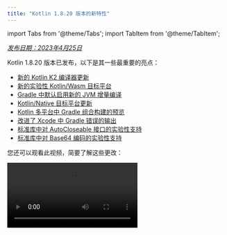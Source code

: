 ```yaml
---
title: "Kotlin 1.8.20 版本的新特性"
---
```

import Tabs from '@theme/Tabs';
import TabItem from '@theme/TabItem';

_[发布日期：2023年4月25日](releases.md#release-details)_

Kotlin 1.8.20 版本已发布，以下是其一些最重要的亮点：

* [新的 Kotlin K2 编译器更新](#new-kotlin-k2-compiler-updates)
* [新的实验性 Kotlin/Wasm 目标平台](#new-kotlin-wasm-target)
* [Gradle 中默认启用新的 JVM 增量编译](#new-jvm-incremental-compilation-by-default-in-gradle)
* [Kotlin/Native 目标平台更新](#update-for-kotlin-native-targets)
* [Kotlin 多平台中 Gradle 组合构建的预览](#preview-of-gradle-composite-builds-support-in-kotlin-multiplatform)
* [改进了 Xcode 中 Gradle 错误的输出](#improved-output-for-gradle-errors-in-xcode)
* [标准库中对 AutoCloseable 接口的实验性支持](#support-for-the-autocloseable-interface)
* [标准库中对 Base64 编码的实验性支持](#support-for-base64-encoding)

您还可以观看此视频，简要了解这些更改：

<video src="https://www.youtube.com/v/R1JpkpPzyBU" title="What's new in Kotlin 1.8.20"/>

## IDE 支持

支持 1.8.20 的 Kotlin 插件可用于：

| IDE            | 支持的版本            |
|----------------|-------------------------------|
| IntelliJ IDEA  | 2022.2.x, 2022.3.x,  2023.1.x |
| Android Studio | Flamingo (222)                |
:::note
要正确下载 Kotlin 构件和依赖项，请[配置 Gradle 设置](#configure-gradle-settings)
以使用 Maven Central 仓库。

## 新的 Kotlin K2 编译器更新

Kotlin 团队正在继续稳定 K2 编译器。正如
[Kotlin 1.7.0 发布公告](whatsnew17.md#new-kotlin-k2-compiler-for-the-jvm-in-alpha)中所述，它仍然处于 **Alpha** 阶段。
此版本引入了在 [K2 Beta](https://youtrack.jetbrains.com/issue/KT-52604) 之路上所做的进一步改进。

从 1.8.20 版本开始，Kotlin K2 编译器：

* 具有序列化插件的预览版本。
* 为 [JS IR 编译器](js-ir-compiler.md) 提供 Alpha 支持。
* 引入了未来发布的
  [新语言版本 Kotlin 2.0](https://blog.jetbrains.com/kotlin/2023/02/k2-kotlin-2-0/)。

请在以下视频中了解有关新编译器及其优点的更多信息：

* [What Everyone Must Know About The NEW Kotlin K2 Compiler](https://www.youtube.com/watch?v=iTdJJq_LyoY)
* [The New Kotlin K2 Compiler: Expert Review](https://www.youtube.com/watch?v=db19VFLZqJM)

### 如何启用 Kotlin K2 编译器

要启用和测试 Kotlin K2 编译器，请使用新的语言版本以及以下编译器选项：

```bash
-language-version 2.0
```

您可以在 `build.gradle(.kts)` 文件中指定它：

```kotlin
kotlin {
   sourceSets.all {
       languageSettings {
           languageVersion = "2.0"
       }
   }
}
```

之前的 `-Xuse-k2` 编译器选项已被弃用。

新的 K2 编译器的 Alpha 版本仅适用于 JVM 和 JS IR 项目。
它尚不支持 Kotlin/Native 或任何多平台项目。

### 留下您对新 K2 编译器的反馈

我们感谢您的任何反馈！

* 在 Kotlin Slack 上直接向 K2 开发者提供您的反馈 – [获取邀请](https://surveys.jetbrains.com/s3/kotlin-slack-sign-up?_gl=1*ju6cbn*_ga*MTA3MTk5NDkzMC4xNjQ2MDY3MDU4*_ga_9J976DJZ68*MTY1ODMzNzA3OS4xMDAuMS4xNjU4MzQwODEwLjYw)
  并加入 [#k2-early-adopters](https://kotlinlang.slack.com/archives/C03PK0PE257) 频道。
* 在 [我们的 issue tracker](https://kotl.in/issue) 上报告您在使用新的 K2 编译器时遇到的任何问题。
* [启用 **发送使用情况统计信息** 选项](https://www.jetbrains.com/help/idea/settings-usage-statistics.html) 以
  允许 JetBrains 收集有关 K2 使用情况的匿名数据。

## 语言

随着 Kotlin 的不断发展，我们将在 1.8.20 中推出新语言功能的预览版本：

* [Enum 类 values 函数的现代高性能替代品](#a-modern-and-performant-replacement-of-the-enum-class-values-function)
* [与数据类对称的数据对象](#preview-of-data-objects-for-symmetry-with-data-classes)
* [取消对内联类中带有主体的二级构造函数的限制](#preview-of-lifting-restriction-on-secondary-constructors-with-bodies-in-inline-classes)

### Enum 类 values 函数的现代高性能替代品

此功能是 [Experimental](components-stability.md#stability-levels-explained)。
它可能会随时删除或更改。 需要选择加入（请参阅下面的详细信息）。 仅用于评估目的。
我们欢迎您在 [YouTrack](https://kotl.in/issue) 中对此提出反馈。

Enum 类具有一个合成的 `values()` 函数，该函数返回一个已定义的枚举常量数组。 但是，使用数组可能会导致
Kotlin 和 Java 中 [隐藏的性能问题](https://github.com/Kotlin/KEEP/blob/master/proposals/enum-entries.md#examples-of-performance-issues)。
此外，大多数 API 都使用集合，这需要最终转换。 为了解决这些问题，我们为 Enum 类引入了 `entries` 属性，
应使用该属性代替 `values()` 函数。 调用时，`entries` 属性返回一个预分配的已定义的枚举常量不可变列表。

`values()` 函数仍然受支持，但我们建议您使用 `entries` 属性
代替。

```kotlin
enum class Color(val colorName: String, val rgb: String) {
    RED("Red", "#FF0000"),
    ORANGE("Orange", "#FF7F00"),
    YELLOW("Yellow", "#FFFF00")
}

@OptIn(ExperimentalStdlibApi::class)
fun findByRgb(rgb: String): Color? = Color.entries.find { it.rgb == rgb }
```

#### 如何启用 entries 属性

要试用此功能，请选择使用 `@OptIn(ExperimentalStdlibApi)` 并启用 `-language-version 1.9` 编译器
选项。 在 Gradle 项目中，您可以通过将以下内容添加到 `build.gradle(.kts)` 文件中来实现：

<Tabs groupId="build-script">
<TabItem value="kotlin" label="Kotlin" default>

```kotlin
tasks
    .withType<org.jetbrains.kotlin.gradle.tasks.KotlinCompilationTask<*>>()
    .configureEach {
        compilerOptions
            .languageVersion
            .set(
                org.jetbrains.kotlin.gradle.dsl.KotlinVersion.KOTLIN_1_9
            )
    }
```

</TabItem>
<TabItem value="groovy" label="Groovy" default>

```groovy
tasks
    .withType(org.jetbrains.kotlin.gradle.tasks.KotlinCompilationTask.class)
    .configureEach {
        compilerOptions.languageVersion =
            org.jetbrains.kotlin.gradle.dsl.KotlinVersion.KOTLIN_1_9
    }
```

</TabItem>
</Tabs>

从 IntelliJ IDEA 2023.1 开始，如果您已选择加入此功能，则相应的 IDE
检查将通知您有关从 `values()` 转换为 `entries()` 并提供快速修复。

有关该提案的更多信息，请参阅 [KEEP 说明](https://github.com/Kotlin/KEEP/blob/master/proposals/enum-entries.md)。

### 与数据类对称的数据对象预览

数据对象允许您声明具有单例语义和干净 `toString()` 表示形式的对象。 在此
代码段中，您可以看到将 `data` 关键字添加到对象声明如何提高其 `toString()`
输出的可读性：

```kotlin
package org.example
object MyObject
data object MyDataObject

fun main() {
    println(MyObject) // org.example.MyObject@1f32e575
    println(MyDataObject) // MyDataObject
}
```

特别是对于 `sealed` 层次结构（例如 `sealed class` 或 `sealed interface` 层次结构），`data objects` 非常适合，
因为它们可以与 `data class` 声明一起方便地使用。 在此代码段中，将 `EndOfFile`
声明为 `data object` 而不是普通的 `object` 意味着它将获得漂亮的 `toString` 而无需手动覆盖它。 这与随附的数据类定义保持对称。

```kotlin
sealed interface ReadResult
data class Number(val number: Int) : ReadResult
data class Text(val text: String) : ReadResult
data object EndOfFile : ReadResult

fun main() {
    println(Number(7)) // Number(number=7)
    println(EndOfFile) // EndOfFile
}
```

#### 数据对象的语义

自从它们在 [Kotlin 1.7.20](whatsnew1720.md#improved-string-representations-for-singletons-and-sealed-class-hierarchies-with-data-objects) 中首次预览以来，
数据对象的语义已得到改进。 编译器现在自动为它们生成许多便捷
函数：

##### toString

数据对象的 `toString()` 函数返回对象的简单名称：

```kotlin
data object MyDataObject {
    val x: Int = 3
}

fun main() {
    println(MyDataObject) // MyDataObject
}
```

##### equals 和 hashCode

`data object` 的 `equals()` 函数确保将所有具有您的 `data object` 类型的对象都
视为相等。 在大多数情况下，您在运行时只会有一个 `data object` 实例（毕竟，
`data object` 声明一个单例）。 但是，在运行时生成相同类型的另一个对象（例如，
通过 `java.lang.reflect` 的平台反射，或者通过使用 JVM 序列化库
在幕后使用此 API），这可以确保将对象视为相等。

确保仅以结构方式比较 `data objects`（使用 `==` 运算符），而永远不要通过引用（`===`
运算符）。 这有助于避免在运行时存在多个数据对象实例时的陷阱。 以下
代码段说明了这个特定的边缘情况：

```kotlin
import java.lang.reflect.Constructor

data object MySingleton

fun main() {
    val evilTwin = createInstanceViaReflection()

    println(MySingleton) // MySingleton
    println(evilTwin) // MySingleton

    // 即使一个库强行创建 MySingleton 的第二个实例，其 `equals` 方法也会返回 true：
    println(MySingleton == evilTwin) // true

    // 不要通过 === 比较数据对象。
    println(MySingleton === evilTwin) // false
}

fun createInstanceViaReflection(): MySingleton {
    // Kotlin 反射不允许实例化数据对象。
    // 这会“强行”创建一个新的 MySingleton 实例（即，Java 平台反射）
    // 不要自己这样做！
    return (MySingleton.javaClass.declaredConstructors[0].apply { isAccessible = true } as Constructor<MySingleton>).newInstance()
}
```

生成的 `hashCode()` 函数的行为与 `equals()` 函数的行为一致，因此 `data object` 的所有
运行时实例都具有相同的哈希代码。

##### 没有用于数据对象的 copy 和 componentN 函数

虽然 `data object` 和 `data class` 声明经常一起使用并且有一些相似之处，但有些
函数不会为 `data object` 生成：

由于 `data object` 声明旨在用作单例对象，因此不会生成 `copy()` 函数。
单例模式将类的实例化限制为单个实例，并且允许创建该实例的副本会违反该限制。

此外，与 `data class` 不同，`data object` 没有任何数据属性。 由于尝试解构这样的
对象没有意义，因此不会生成 `componentN()` 函数。

我们欢迎您在 [YouTrack](https://youtrack.jetbrains.com/issue/KT-4107) 中对此功能提出反馈。

#### 如何启用数据对象预览

要试用此功能，请启用 `-language-version 1.9` 编译器选项。 在 Gradle 项目中，您可以通过
将以下内容添加到 `build.gradle(.kts)` 文件中来实现：

<Tabs groupId="build-script">
<TabItem value="kotlin" label="Kotlin" default>

```kotlin
tasks
    .withType<org.jetbrains.kotlin.gradle.tasks.KotlinCompilationTask<*>>()
    .configureEach {
        compilerOptions
            .languageVersion
            .set(
                org.jetbrains.kotlin.gradle.dsl.KotlinVersion.KOTLIN_1_9
            )
    }
```

</TabItem>
<TabItem value="groovy" label="Groovy" default>

```groovy
tasks
    .withType(org.jetbrains.kotlin.gradle.tasks.KotlinCompilationTask.class)
    .configureEach {
        compilerOptions.languageVersion =
            org.jetbrains.kotlin.gradle.dsl.KotlinVersion.KOTLIN_1_9
    }
```

</TabItem>
</Tabs>

### 取消对内联类中带有主体的二级构造函数的限制预览

此功能是 [Experimental](components-stability.md#stability-levels-explained)。 它可能会随时删除或更改。
需要选择加入（请参阅下面的详细信息）。 仅用于评估目的。 我们欢迎您在 [YouTrack](https://kotl.in/issue) 中对此提出反馈。

Kotlin 1.8.20 取消了对在 [内联类](inline-classes.md) 中使用带有主体的二级构造函数的限制。

内联类过去只允许一个没有 `init` 块的公共主构造函数或二级构造函数具有
清晰的初始化语义。 因此，无法封装基础值或创建表示某些约束值的内联类。

当 Kotlin 1.4.30 取消对 `init` 块的限制时，这些问题得到了解决。 现在，我们将更进一步，允许在预览模式下使用带有主体的二级构造函数：

```kotlin
@JvmInline
value class Person(private val fullName: String) {
    // 自 Kotlin 1.4.30 起允许：
    init { 
        check(fullName.isNotBlank()) {
            "Full name shouldn't be empty"
        }
    }

    // 自 Kotlin 1.8.20 起提供预览：
    constructor(name: String, lastName: String) : this("$name $lastName") {
        check(lastName.isNotBlank()) {
            "Last name shouldn't be empty"
        }
    }
}
```

#### 如何启用带有主体的二级构造函数

要试用此功能，请启用 `-language-version 1.9` 编译器选项。 在 Gradle 项目中，您可以通过
将以下内容添加到 `build.gradle(.kts)` 中来实现：

<Tabs groupId="build-script">
<TabItem value="kotlin" label="Kotlin" default>

```kotlin
tasks
    .withType<org.jetbrains.kotlin.gradle.tasks.KotlinCompilationTask<*>>()
    .configureEach {
        compilerOptions
            .languageVersion
            .set(
                org.jetbrains.kotlin.gradle.dsl.KotlinVersion.KOTLIN_1_9
            )
    }
```

</TabItem>
<TabItem value="groovy" label="Groovy" default>

```groovy
tasks
    .withType(org.jetbrains.kotlin.gradle.tasks.KotlinCompilationTask.class)
    .configureEach {
        compilerOptions.languageVersion =
            org.jetbrains.kotlin.gradle.dsl.KotlinVersion.KOTLIN_1_9
    }
```

</TabItem>
</Tabs>

我们鼓励您试用此功能并在 [YouTrack](https://kotl.in/issue) 中提交所有报告，以帮助我们在 Kotlin 1.9.0 中将其设置为默认值。

请在 [此 KEEP](https://github.com/Kotlin/KEEP/blob/master/proposals/inline-classes.md) 中了解有关 Kotlin 内联类开发的更多信息。

## 新的 Kotlin/Wasm 目标平台

Kotlin/Wasm (Kotlin WebAssembly) 在此版本中进入 [Experimental](components-stability.md#stability-levels-explained) 阶段。
Kotlin 团队认为 [WebAssembly](https://webassembly.org/) 是一项很有前途的技术，并希望找到
更好的方式让您使用它并获得 Kotlin 的所有好处。

WebAssembly 二进制格式独立于平台，因为它使用自己的虚拟机运行。 几乎所有现代
浏览器都已经支持 WebAssembly 1.0。 要设置运行 WebAssembly 的环境，您只需要启用
Kotlin/Wasm 目标平台的实验性垃圾回收模式即可。 您可以在此处找到详细说明：[如何启用 Kotlin/Wasm](#how-to-enable-kotlin-wasm)。

我们想强调新的 Kotlin/Wasm 目标平台的以下优点：

* 与 `wasm32` Kotlin/Native 目标平台相比，编译速度更快，因为 Kotlin/Wasm 不必使用 LLVM。
* 与 `wasm32` 目标平台相比，更容易与 JS 互操作和与浏览器集成，这得益于 [Wasm 垃圾回收](https://github.com/WebAssembly/gc)。
* 与 Kotlin/JS 和 JavaScript 相比，应用程序启动速度可能更快，因为 Wasm 具有紧凑且
  易于解析的字节码。
* 与 Kotlin/JS 和 JavaScript 相比，应用程序运行时性能得到改进，因为 Wasm 是一种静态类型语言。

从 1.8.20 版本开始，您可以在实验性项目中使用 Kotlin/Wasm。
我们开箱即用地为 Kotlin/Wasm 提供了 Kotlin 标准库 (`stdlib`) 和测试库 (`kotlin.test`)。
IDE 支持将在未来的版本中添加。

[请在此 YouTube 视频中了解有关 Kotlin/Wasm 的更多信息](https://www.youtube.com/watch?v=-pqz9sKXatw)。

### 如何启用 Kotlin/Wasm

要启用和测试 Kotlin/Wasm，请更新您的 `build.gradle.kts` 文件：

```kotlin
plugins {
    kotlin("multiplatform") version "1.8.20"
}

kotlin {
    wasm {
        binaries.executable()
        browser {
        }
    }
    sourceSets {
        val commonMain by getting
        val commonTest by getting {
            dependencies {
                implementation(kotlin("test"))
            }
        }
        val wasmMain by getting
        val wasmTest by getting
    }
}
```

请查看 [包含 Kotlin/Wasm 示例的 GitHub 仓库](https://github.com/Kotlin/kotlin-wasm-examples)。

要运行 Kotlin/Wasm 项目，您需要更新目标环境的设置：

<Tabs>
<TabItem value="Chrome" label="Chrome">

* 对于版本 109：

  使用 `--js-flags=--experimental-wasm-gc` 命令行参数运行应用程序。

* 对于版本 110 或更高版本：

    1. 在您的浏览器中转到 `chrome://flags/#enable-webassembly-garbage-collection`。
    2. 启用 **WebAssembly Garbage Collection**。
    3. 重新启动您的浏览器。

</TabItem>
<TabItem value="Firefox" label="Firefox">

对于版本 109 或更高版本：

1. 在您的浏览器中转到 `about:config`。
2. 启用 `javascript.options.wasm_function_references` 和 `javascript.options.wasm_gc` 选项。
3. 重新启动您的浏览器。

</TabItem>
<TabItem value="Edge" label="Edge">

对于版本 109 或更高版本：

使用 `--js-flags=--experimental-wasm-gc` 命令行参数运行应用程序。

</TabItem>
</Tabs>

### 留下您对 Kotlin/Wasm 的反馈

我们感谢您的任何反馈！

* 在 Kotlin Slack 上直接向开发者提供您的反馈 – [获取邀请](https://surveys.jetbrains.com/s3/kotlin-slack-sign-up?_gl=1*ju6cbn*_ga*MTA3MTk5NDkzMC4xNjQ2MDY3MDU4*_ga_9J976DJZ68*MTY1ODMzNzA3OS4xMDAuMS4xNjU4MzQwODEwLjYw)
  并加入 [#webassembly](https://kotlinlang.slack.com/archives/CDFP59223) 频道。
* 在 [此 YouTrack issue](https://youtrack.jetbrains.com/issue/KT-56492) 上报告您在使用 Kotlin/Wasm 时遇到的任何问题。

## Kotlin/JVM

Kotlin 1.8.20 引入了 [Java 合成属性引用的预览](#preview-of-java-synthetic-property-references)
并 [默认情况下支持 kapt 桩生成任务中的 JVM IR 后端](#support-for-the-jvm-ir-backend-in-kapt-stub-generating-task-by-default)。

### Java 合成属性引用的预览

此功能是 [Experimental](components-stability.md#stability-levels-explained)。
它可能会随时删除或更改。 仅用于评估目的。
我们欢迎您在 [YouTrack](https://kotl.in/issue) 中对此提出反馈。

Kotlin 1.8.20 引入了创建对 Java 合成属性的引用的能力，例如，对于以下 Java 代码：

```java
public class Person {
    private String name;
    private int age;

    public Person(String name, int age) {
        this.name = name;
        this.age = age;
    }

    public String getName() {
        return name;
    }

    public int getAge() {
        return age;
    }
}
```

Kotlin 始终允许您编写 `person.age`，其中 `age` 是一个合成属性。
现在，您还可以创建对 `Person::age` 和 `person::age` 的引用。 所有相同的操作也适用于 `name`。

```kotlin
val persons = listOf(Person("Jack", 11), Person("Sofie", 12), Person("Peter", 11))
    persons
        // 调用对 Java 合成属性的引用：
        .sortedBy(Person::age)
        // 通过 Kotlin 属性语法调用 Java getter：
        .forEach { person `->` println(person.name) }
```

#### 如何启用 Java 合成属性引用

要试用此功能，请启用 `-language-version 1.9` 编译器选项。
在 Gradle 项目中，您可以通过将以下内容添加到 `build.gradle(.kts)` 中来实现：

<Tabs groupId="build-script">
<TabItem value="kotlin" label="Kotlin" default>

```kotlin
tasks
    .withType<org.jetbrains.kotlin.gradle.tasks.KotlinCompilationTask<*>>()
    .configureEach {
        compilerOptions
            .languageVersion
            .set(
                org.jetbrains.kotlin.gradle.dsl.KotlinVersion.KOTLIN_1_9
            )
    }
```

</TabItem>
<TabItem value="groovy" label="Groovy" default>

```groovy
tasks
    .withType(org.jetbrains.kotlin.gradle.tasks.KotlinCompilationTask.class)
    .configureEach {
        compilerOptions.languageVersion =
            org.jetbrains.kotlin.gradle.dsl.KotlinVersion.KOTLIN_1_9
    }
```

</TabItem>
</Tabs>

### 默认情况下支持 kapt 桩生成任务中的 JVM IR 后端

在 Kotlin 1.7.20 中，我们引入了 [对 kapt 桩生成任务中的 JVM IR 后端的支持](whatsnew1720.md#support-for-the-jvm-ir-backend-in-kapt-stub-generating-task)。 从此版本开始，此支持默认情况下有效。 您不再需要在 `gradle.properties` 中指定 `kapt.use.jvm.ir=true` 来启用它。
我们欢迎您在 [YouTrack](https://youtrack.jetbrains.com/issue/KT-49682) 中对此功能提出反馈。

## Kotlin/Native

Kotlin 1.8.20 包括对支持的 Kotlin/Native 目标平台、与 Objective-C 的互操作性以及 CocoaPods Gradle 插件的改进的更改，以及其他更新：

* [Kotlin/Native 目标平台更新](#update-for-kotlin-native-targets)
* [弃用旧版内存管理器](#deprecation-of-the-legacy-memory-manager)
* [支持带有 @import 指令的 Objective-C 标头](#support-for-objective-c-headers-with-import-directives)
* [支持 Cocoapods Gradle 插件中的仅链接模式](#support-for-the-link-only-mode-in-cocoapods-gradle-plugin)
* [将 UIKit 中的 Objective-C 扩展作为类成员导入](#import-objective-c-extensions-as-class-members-in-uikit)
* [在编译器中重新实现编译器缓存管理](#reimplementation-of-compiler-cache-management-in-the-compiler)
* [弃用 Cocoapods Gradle 插件中的 `useLibraries()` ](#deprecation-of-uselibraries-in-cocoapods-gradle-plugin)
  
### Kotlin/Native 目标平台更新
  
Kotlin 团队决定重新审视 Kotlin/Native 支持的目标平台列表，将其分为几个层级，
并从 Kotlin 1.8.20 开始弃用其中的一些目标平台。 有关支持和已弃用目标的完整列表，请参阅 [Kotlin/Native 目标平台支持](native-target-support.md)
部分。

以下目标平台已在 Kotlin 1.8.20 中弃用，将在 1.9.20 中删除：

* `iosArm32`
* `watchosX86`
* `wasm32`
* `mingwX86`
* `linuxArm32Hfp`
* `linuxMips32`
* `linuxMipsel32`

对于剩余的目标平台，现在有三个支持层级，具体取决于 Kotlin/Native 编译器中对目标平台的支持和测试程度。 可以将目标平台移动到不同的层级。 例如，我们将尽最大努力
在未来为 `iosArm64` 提供全面支持，因为它对于 [Kotlin 多平台](multiplatform-intro.md)
非常重要。

如果您是库的作者，这些目标平台层级可以帮助您决定要在 CI 工具上测试哪些目标平台以及要跳过哪些目标平台。 Kotlin 团队将在开发官方 Kotlin 库（例如 [kotlinx.coroutines](coroutines-guide.md)）时使用相同的方法。

请查看我们的 [博客文章](https://blog.jetbrains.com/kotlin/2023/02/update-regarding-kotlin-native-targets/) 以
了解有关这些更改原因的更多信息。

### 弃用旧版内存管理器

从 1.8.20 开始，旧版内存管理器已被弃用，将在 1.9.20 中删除。
[新的内存管理器](native-memory-manager.md) 在 1.7.20 中默认启用，并且一直在接受进一步的
稳定性更新和性能改进。

如果您仍在使用旧版内存管理器，请从您的 `gradle.properties` 中删除 `kotlin.native.binary.memoryModel=strict` 选项，并按照我们的 [迁移指南](native-migration-guide.md) 进行必要的更改。

新的内存管理器不支持 `wasm32` 目标平台。 此目标平台也已[从此版本开始弃用](#update-for-kotlin-native-targets)，将在 1.9.20 中删除。

### 支持带有 @import 指令的 Objective-C 标头

此功能是 [Experimental](components-stability.md#stability-levels-explained)。
它可能会随时删除或更改。 需要选择加入（请参阅下面的详细信息）。 仅用于评估目的。
我们欢迎您在 [YouTrack](https://kotl.in/issue) 中对此提出反馈。

Kotlin/Native 现在可以导入带有 `@import` 指令的 Objective-C 标头。 此功能对于使用具有自动生成的 Objective-C 标头或用 Swift 编写的 CocoaPods 依赖项类的 Swift 库非常有用。

以前，cinterop 工具无法分析通过 `@import` 指令依赖于 Objective-C 模块的标头。
原因是它缺少对 `-fmodules` 选项的支持。

从 Kotlin 1.8.20 开始，您可以使用带有 `@import` 的 Objective-C 标头。 为此，请在定义文件中将 `-fmodules` 选项作为 `compilerOpts` 传递给编译器。 如果您使用 [CocoaPods 集成](native-cocoapods.md)，请在此配置块中指定 cinterop 选项：`pod()` 函数，如下所示：

```kotlin
kotlin {
    ios()

    cocoapods {
        summary = "CocoaPods test library"
        homepage = "https://github.com/JetBrains/kotlin"

        ios.deploymentTarget = "13.5"

        pod("PodName") {
            extraOpts = listOf("-compiler-option", "-fmodules")
        }
    }
}
```

这是一个 [高度期待的功能](https://youtrack.jetbrains.com/issue/KT-39120)，我们欢迎您在 [YouTrack](https://kotl.in/issue) 中提供有关它的反馈，以帮助我们在未来的版本中将其设置为默认值。

### 支持 Cocoapods Gradle 插件中的仅链接模式

使用 Kotlin 1.8.20，您可以仅将 Pod 依赖项与动态框架一起使用以进行链接，
而无需生成 cinterop 绑定。 当已经生成 cinterop 绑定时，这可能会派上用场。

考虑一个包含 2 个模块的项目，一个库和一个应用程序。 该库依赖于一个 Pod，但不生成框架，
仅生成一个 `.klib`。 该应用程序依赖于该库并生成一个动态框架。
在这种情况下，您需要将此框架与该库所依赖的 Pod 链接，
但您不需要 cinterop 绑定，因为它们已经为该库生成。

要启用此功能，请在使用 Pod 添加依赖项时使用 `linkOnly` 选项或构建器属性：

```kotlin
cocoapods {
    summary = "CocoaPods test library"
    homepage = "https://github.com/JetBrains/kotlin"

    pod("Alamofire", linkOnly = true) {
        version = "5.7.0"
    }
}
```

如果将此选项与静态框架一起使用，它将完全删除 Pod 依赖项，因为 Pod 不用于
静态框架链接。

:::

### 将 UIKit 中的 Objective-C 扩展作为类成员导入

自 Xcode 14.1 以来，Objective-C 类中的某些方法已移至类别成员。 这导致生成
不同的 Kotlin API，并且这些方法作为 Kotlin 扩展而不是方法导入。

当使用 UIKit 覆盖方法时，您可能遇到了由此导致的问题。 例如，在 Kotlin 中对 UIVIew 进行子类化时，变得
无法覆盖 `drawRect()` 或 `layoutSubviews()` 方法。

自 1.8.20 起，在与 NSView 和 UIView 类相同的标头中声明的类别成员将作为
这些类的成员导入。 这意味着可以像任何其他方法一样轻松地覆盖从 NSView 和 UIView 进行子类化的方法。

如果一切顺利，我们计划默认对所有 Objective-C 类启用此行为。

### 在编译器中重新实现编译器缓存管理

为了加速编译器缓存的发展，我们已将编译器缓存管理从 Kotlin Gradle 插件移至
Kotlin/Native 编译器。 这为几个重要的改进解锁了工作，包括与编译
时间和编译器缓存灵活性相关的改进。

如果您遇到一些问题并且需要返回到旧的行为，请使用 `kotlin.native.cacheOrchestration=gradle`
Gradle 属性。

我们欢迎您在 [YouTrack 中](https://kotl.in/issue) 提供有关此内容的反馈。

### 弃用 Cocoapods Gradle 插件中的 useLibraries()

Kotlin 1.8.20 开始弃用用于静态库的 [CocoaPods 集成](native-cocoapods.md) 中的 `useLibraries()` 函数的周期。

我们引入了 `useLibraries()` 函数以允许依赖于包含静态库的 Pod。 随着时间的推移，这种情况变得非常罕见。 大多数 Pod 都是按源代码分发的，而 Objective-C 框架或 XCFramework 是
二进制分发的常见选择。

由于此函数不受欢迎，并且它创建了使 Kotlin CocoaPods Gradle
插件的开发复杂化的问题，因此我们决定弃用它。

有关框架和 XCFramework 的更多信息，请参阅 [构建最终原生二进制文件](multiplatform-build-native-binaries.md)。

## Kotlin 多平台

Kotlin 1.8.20 致力于通过以下 Kotlin 多平台更新来改善开发人员体验：

* [设置源集层次结构的新方法](#new-approach-to-source-set-hierarchy)
* [Kotlin 多平台中 Gradle 组合构建的预览](#preview-of-gradle-composite-builds-support-in-kotlin-multiplatform)
* [改进了 Xcode 中 Gradle 错误的输出](#improved-output-for-gradle-errors-in-xcode)

### 设置源集层次结构的新方法

:::note
设置源集层次结构的新方法是 [Experimental](components-stability.md#stability-levels-explained)。
它可能会在未来的 Kotlin 版本中更改，恕不另行通知。 需要选择加入（请参阅下面的详细信息）。
我们欢迎您在 [YouTrack](https://kotl.in/issue) 中提供反馈。

Kotlin 1.8.20 提供了一种在您的多平台项目中设置源集层次结构的新方法 – 默认目标
层次结构。 新方法旨在替换目标快捷方式，如 `ios`，它们具有 [设计缺陷](#why-replace-shortcuts)。

默认目标层次结构背后的想法很简单：您显式声明您的项目编译到的所有目标，并且
Kotlin Gradle 插件会自动根据指定的目标创建共享源集。

#### 设置您的项目

考虑以下简单多平台移动应用程序的示例：

```kotlin
@OptIn(ExperimentalKotlinGradlePluginApi::class)
kotlin {
    // 启用默认目标层次结构：
    targetHierarchy.default()

    android()
    iosArm64()
    iosSimulatorArm64()
}
```

您可以将默认目标层次结构视为所有可能目标及其共享源集的模板。 当
您在代码中声明最终目标 `android`、`iosArm64` 和 `iosSimulatorArm64` 时，Kotlin Gradle 插件会
从模板中找到合适的共享源集并为您创建它们。 生成的层次结构如下所示：

<img src="/img/default-hierarchy-example.svg" alt="使用默认目标层次结构的示例" width="350" style={{verticalAlign: 'middle'}}/>

绿色源集是实际创建并在项目中存在的源集，而来自默认模板的灰色源集则被忽略。
如您所见，Kotlin Gradle 插件尚未创建 `watchos` 源集，例如，因为
项目中没有 watchOS 目标。

如果您添加一个 watchOS 目标，例如 `